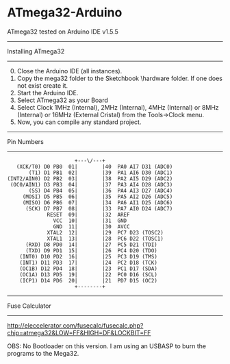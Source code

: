 ATmega32-Arduino
================

ATmega32 tested on Arduino IDE v1.5.5

********************************
 Installing ATmega32
********************************
0. Close the Arduino IDE (all instances).
1. Copy the mega32 folder to the Sketchbook \hardware folder. If one does not exist create it.
2. Start the Arduino IDE.
3. Select ATmega32 as your Board
4. Select Clock 1MHz (Internal), 2MHz (Internal), 4MHz (Internal) or 8MHz (Internal) or 16MHz (External Cristal) from the Tools->Clock menu.
5. Now, you can compile any standard project.

********************************
Pin Numbers
********************************
                          +---\/---+
 	   (XCK/T0) D0 PB0  01|        |40  PA0 AI7 D31 (ADC0)
 	       (T1) D1 PB1  02|        |39  PA1 AI6 D30 (ADC1)
 	(INT2/AIN0) D2 PB2  03|        |38  PA2 AI5 D29 (ADC2)
 	 (OC0/AIN1) D3 PB3  04|        |37  PA3 AI4 D28 (ADC3)
	       (SS) D4 PB4  05|        |36  PA4 AI3 D27 (ADC4)
	     (MOSI) D5 PB5  06|        |35  PA5 AI2 D26 (ADC5)
	     (MISO) D6 PB6  07|        |34  PA6 AI1 D25 (ADC6)
	      (SCK) D7 PB7  08|        |33  PA7 AI0 D24 (ADC7)
                 RESET  09|        |32  AREF
                   VCC  10|        |31  GND
                   GND  11|        |30  AVCC
                 XTAL2  12|        |29  PC7 D23 (TOSC2)
                 XTAL1  13|        |28  PC6 D22 (TOSC1)
          (RXD) D8 PD0  14|        |27  PC5 D21 (TDI)
          (TXD) D9 PD1  15|        |26  PC4 D20 (TDO)
        (INT0) D10 PD2  16|        |25  PC3 D19 (TMS)
        (INT1) D11 PD3  17|        |24  PC2 D18 (TCK)
        (OC1B) D12 PD4  18|        |23  PC1 D17 (SDA)
        (OC1A) D13 PD5  19|        |22  PC0 D16 (SCL)
        (ICP1) D14 PD6  20|        |21  PD7 D15 (OC2)
                          +--------+

********************************
Fuse Calculator
********************************
http://eleccelerator.com/fusecalc/fusecalc.php?chip=atmega32&LOW=FF&HIGH=DF&LOCKBIT=FF

OBS: No Bootloader on this version. I am using an USBASP to burn the programs to the Mega32.